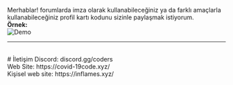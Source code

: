 Merhablar! forumlarda imza olarak kullanabileceğiniz ya da farklı amaçlarla kullanabileceğiniz profil kartı kodunu sizinle paylaşmak istiyorum.
<br>
<b>Örnek:</b><br>
![Demo](https://cdn.discordapp.com/attachments/918598207938916402/918598704078946374/unknown.png)
<br>
<hr>
<br>
# İletişim
Discord: discord.gg/coders<br>
Web Site: https://covid-19code.xyz/<br>
Kişisel web site: https://inflames.xyz/
